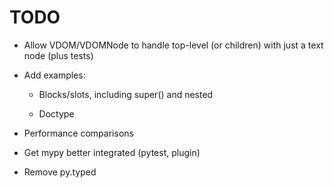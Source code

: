 # TODO

- Allow VDOM/VDOMNode to handle top-level (or children) with just a text node (plus tests)

- Add examples:

    - Blocks/slots, including super() and nested
    
    - Doctype
    
- Performance comparisons

- Get mypy better integrated (pytest, plugin)

- Remove py.typed
